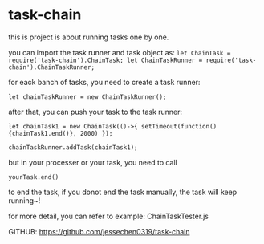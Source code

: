 # task-chain

this is project is about running tasks one by one.

you can import the task runner and task object as:
`
let ChainTask = require('task-chain').ChainTask;
let ChainTaskRunner = require('task-chain').ChainTaskRunner;
`

for eack banch of tasks, you need to create a task runner:

`let chainTaskRunner = new ChainTaskRunner();`

after that, you can push your task to the task runner:

`let chainTask1 = new ChainTask(()->{ setTimeout(function(){chainTask1.end()}, 2000) }); `

`chainTaskRunner.addTask(chainTask1);`

but in your processer or your task, you need to call

`yourTask.end()`

to end the task, if you donot end the task manually, the task will keep running~!

for more detail, you can refer to example: ChainTaskTester.js


GITHUB: https://github.com/jessechen0319/task-chain
